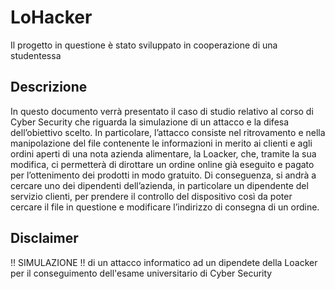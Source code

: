 # LoHacker

Il progetto in questione è stato sviluppato in cooperazione di una studentessa

## Descrizione
In questo documento verrà presentato il caso di studio relativo al corso di Cyber Security che riguarda la simulazione di un attacco e la difesa dell’obiettivo scelto. In particolare, l’attacco consiste nel ritrovamento e nella manipolazione del file contenente le informazioni in merito ai clienti e agli ordini aperti di una nota azienda alimentare, la Loacker,
che, tramite la sua modifica, ci permetterà di dirottare un ordine online già eseguito e pagato per l’ottenimento dei prodotti in modo gratuito. Di conseguenza, si andrà a cercare uno dei
dipendenti dell’azienda, in particolare un dipendente del servizio clienti, per prendere il controllo del dispositivo così da poter cercare il file in questione e modificare l’indirizzo di
consegna di un ordine.

## Disclaimer
!! SIMULAZIONE !! di un attacco informatico ad un dipendete della Loacker per il conseguimento dell'esame universitario di Cyber Security 
